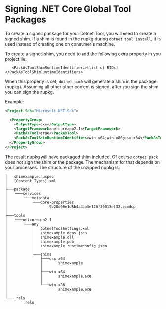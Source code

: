 Signing .NET Core Global Tool Packages
===============================

To create a signed package for your Dotnet Tool, you will need to create a signed shim. If a shim is found in the nupkg during `dotnet tool install`, it is used instead of creating one on consumer's machine.

To create a signed shim, you need to add the following extra property in you project ile:

```
   <PackAsToolShimRuntimeIdentifiers>[list of RIDs]</PackAsToolShimRuntimeIdentifiers>
```

When this property is set, `dotnet pack` will generate a shim in the package (nupkg). Assuming all other other content is signed, after you sign the shim you can sign the nupkg.

Example:
```xml
<Project Sdk="Microsoft.NET.Sdk">

  <PropertyGroup>
    <OutputType>Exe</OutputType>
    <TargetFramework>netcoreapp2.1</TargetFramework>
    <PackAsTool>true</PackAsTool>
    <PackAsToolShimRuntimeIdentifiers>win-x64;win-x86;osx-x64</PackAsToolShimRuntimeIdentifiers>
  </PropertyGroup>
</Project>
```

The result nupkg will have packaged shim included. Of course `dotnet pack` does not sign the shim or the package. The mechanism for that depends on your processes. The structure of the unzipped nupkg is:

```
│   shimexample.nuspec
│   [Content_Types].xml
│
├───package
│   └───services
│       └───metadata
│           └───core-properties
│                   9c20d06e1d8b4a4ba3e126f30013ef32.psmdcp
│
├───tools
│   └───netcoreapp2.1
│       └───any
│           │   DotnetToolSettings.xml
│           │   shimexample.deps.json
│           │   shimexample.dll
│           │   shimexample.pdb
│           │   shimexample.runtimeconfig.json
│           │
│           └───shims
│               ├───osx-x64
│               │       shimexample
│               │
│               ├───win-x64
│               │       shimexample.exe
│               │
│               └───win-x86
│                       shimexample.exe
│
└───_rels
        .rels
```

